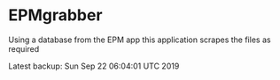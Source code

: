 # EPMgrabber
Using a database from the EPM app this application scrapes the files as required


Latest backup: Sun Sep 22 06:04:01 UTC 2019
